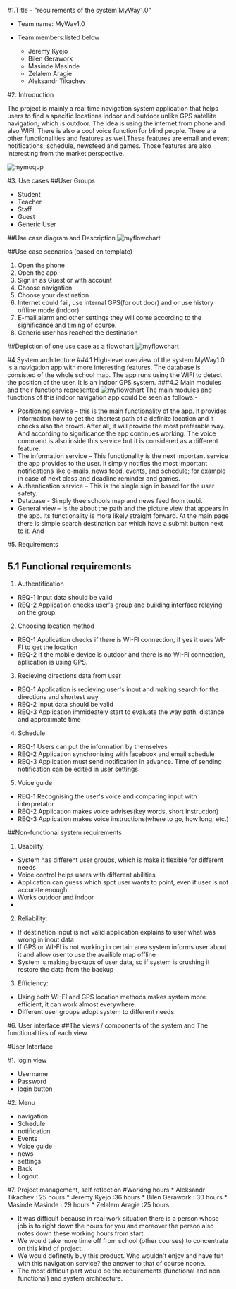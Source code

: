 #1.Title - "requirements of the system MyWay1.0" 
* Team name: MyWay1.0
* Team members:listed below 

        
	* Jeremy Kyejo
	* Bilen Gerawork
	* Masinde Masinde
	* Zelalem Aragie
	* Aleksandr Tikachev
        
        
#2. Introduction 
 
The project is mainly a real time navigation  system application that helps users to find a specific locations indoor and outdoor unlike GPS satellite navigation; which is outdoor. The idea is using the internet from phone and also WIFI. There is also a cool voice function for blind people. There are other functionalities and features as well.These features are email and event notifications, schedule, newsfeed and games. Those features are also interesting from the market perspective.



![mymoqup](http://users.metropolia.fi/~bileng/SoftEng/moqup2.JPG)
 
#3. Use cases 
##User Groups
* Student
* Teacher
* Staff
* Guest
* Generic User

##Use case diagram and Description
![myflowchart](http://users.metropolia.fi/~jeremyk/SoftEng/usecasedia.JPG)

##Use case scenarios (based on template)
1. Open the phone
2. Open the app
3. Sign in as Guest or with account
3. Choose navigation
2. Choose your destination
3. Internet could fail, use internal GPS(for out door) and or use history offline mode (indoor)
4. E-mail,alarm and other settings they will come according to the significance and timing of course.
5. Generic user has reached the destination

##Depiction of one use case as a flowchart
![myflowchart](http://users.metropolia.fi/~jeremyk/fl.JPG)

#4.System architecture
##4.1 High-level overview of the system
MyWay1.0 is a navigation app with more interesting features. The database is consisted of the whole school map. The app runs using the WIFI to detect the position of the user. It is an indoor GPS system.
###4.2 Main modules and their functions represented
![myflowchart](http://users.metropolia.fi/~bileng/SoftEng/hl.JPG)
The main modules and functions of this indoor navigation app could be seen as follows:-
* Positioning service – this is the main functionality of the app. It provides information how to get the shortest path of a definite location and it checks also the crowd. After all, it will provide the most preferable way. And according to significance the app continues working. The voice command is also inside this service but it is considered as a different feature. 
* The information service – This functionality is the next important service the app provides to the user. It simply notifies the most important notifications like e-mails, news feed, events, and schedule; for example in case of next class and deadline reminder and games.
* Authentication service – This is the single sign in based for the user safety.
* Database - Simply thee schools map and news feed from tuubi.
* General view – Is the about the path and the picture view that appears in the app. Its functionality is more likely straight forward. At the main page there is simple search destination bar which have a submit button next to it. And 


#5. Requirements
## 5.1 Functional requirements

1. Authentification
 * REQ-1 Input data should be valid
 * REQ-2 Application checks user's group and building interface relaying on the group.

2. Choosing location method
 * REQ-1 Application checks if there is WI-FI connection, if yes it uses WI-FI to get the location
 * REQ-2 If the mobile device is outdoor and there is no WI-FI connection, apllication is using GPS.

3. Recieving directions data from user
 * REQ-1 Application is recieving user's input and making search for the directions and shortest way
 * REQ-2 Input data should be valid
 * REQ-3 Application immideately start to evaluate the way path, distance and approximate time

4. Schedule
 * REQ-1 Users can put the information by themselves
 * REQ-2 Application synchronising with facebook and email schedule
 * REQ-3 Application must send notification in advance. Time of sending notification can be edited in user settings.

5. Voice guide
 * REQ-1 Recognising the user's voice and comparing input with interpretator
 * REQ-2 Application makes voice advises(key words, short instruction)
 * REQ-3 Application makes voice instructions(where to go, how long, etc.)

##Non-functional system requirements

1. Usability:
 * System has different user groups, which is make it flexible for different needs
 * Voice control helps users with different abilities
 * Application can guess which spot user wants to point, even if user is not accurate enough
 * Works outdoor and indoor
 * 
2. Reliability: 
 * If destination input is not valid application explains to user what was wrong in inout data
 * If GPS or WI-FI is not working in certain area system informs user about it and allow user to use the availible map offline
 * System is making backups of user data, so if system is crushing it restore the data from the backup
 
3. Efficiency: 
 * Using both WI-FI and GPS location methods makes system more efficient, it can work almost everywhere.
 * Different user groups adopt system to different needs


#6. User interface
##The views / components of the system and The functionalities of each view

#User Interface

#1. login view
  * Username
  * Password
  * login button

#2. Menu 
 * navigation 
 * Schedule 
 * notification 
 * Events 
 * Voice guide 
 * news
 * settings
 * Back 
 * Logout

#7. Project management, self reflection
#Working hours
       * Aleksandr Tikachev : 25 hours
       * Jeremy Kyejo :36 hours
       * Bilen Gerawork : 30 hours
       * Masinde Masinde : 29 hours
       * Zelalem Aragie :25 hours
 * It was difficult because in real work situation there is a person whose job is to right down the hours for you and moreover the person also notes down these working hours from start.
 *  We would take more time off from school (other courses) to concentrate on this kind of project.
 * We would definetly buy this product. Who wouldn't 
enjoy and have fun with this navigation service? the answer to that of course noone.
 * The most difficult part would be the requirements (functional and 
non functional) and system architecture.
